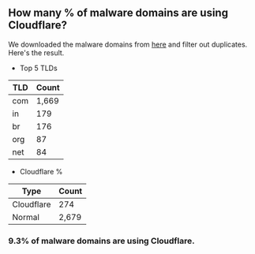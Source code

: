 ## How many % of malware domains are using Cloudflare?


We downloaded the malware domains from [here](https://urlhaus.abuse.ch) and filter out duplicates.
Here's the result.


[//]: # (start replacement)


- Top 5 TLDs

| TLD | Count |
| --- | --- |
| com | 1,669 |
| in | 179 |
| br | 176 |
| org | 87 |
| net | 84 |


- Cloudflare %

| Type | Count |
| --- | --- |
| Cloudflare | 274 |
| Normal | 2,679 |


### 9.3% of malware domains are using Cloudflare.